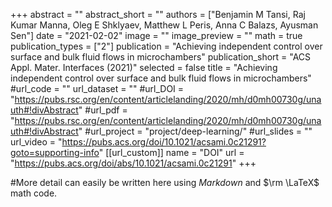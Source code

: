 +++
abstract = ""
abstract_short = ""
authors = ["Benjamin M Tansi, Raj Kumar Manna, Oleg E Shklyaev, Matthew L Peris, Anna C Balazs, Ayusman Sen"]
date = "2021-02-02"
image = ""
image_preview = ""
math = true
publication_types = ["2"]
publication = "Achieving independent control over surface and bulk fluid flows in microchambers"
publication_short = "ACS Appl. Mater. Interfaces (2021)"
selected = false
title = "Achieving independent control over surface and bulk fluid flows in microchambers"
#url_code = ""
url_dataset = ""
#url_DOI = "https://pubs.rsc.org/en/content/articlelanding/2020/mh/d0mh00730g/unauth#!divAbstract"
#url_pdf = "https://pubs.rsc.org/en/content/articlelanding/2020/mh/d0mh00730g/unauth#!divAbstract"
#url_project = "project/deep-learning/"
#url_slides = ""
url_video = "https://pubs.acs.org/doi/10.1021/acsami.0c21291?goto=supporting-info"
[[url_custom]]
    name = "DOI"
    url = "https://pubs.acs.org/doi/abs/10.1021/acsami.0c21291"
+++

#More detail can easily be written here using *Markdown* and $\rm \LaTeX$ math code.
